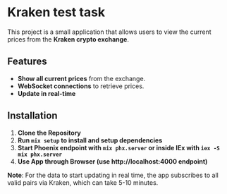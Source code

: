 # Kraken test task

This project is  a small application that allows users to view the current prices from the **Kraken crypto exchange**.

## Features

- **Show all current prices** from the exchange.
- **WebSocket connections** to retrieve prices.
- **Update in real-time**

## Installation

1. **Clone the Repository**
3. **Run `mix setup` to install and setup dependencies**
4. **Start Phoenix endpoint with `mix phx.server` or inside IEx with `iex -S mix phx.server`**
5. **Use App through Browser (use http://localhost:4000 endpoint)**

 **Note**: For the data to start updating in real time, the app subscribes to all valid pairs via Kraken, which can take 5-10 minutes.

